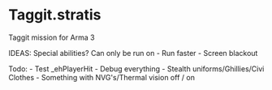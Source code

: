 # Taggit.stratis
Taggit mission for Arma 3


IDEAS:
Special abilities? Can only be run on
	- Run faster
	- Screen blackout
	
Todo:
	- Test _ehPlayerHit 
	- Debug everything
	- Stealth uniforms/Ghillies/Civi Clothes
	- Something with NVG's/Thermal vision off / on
